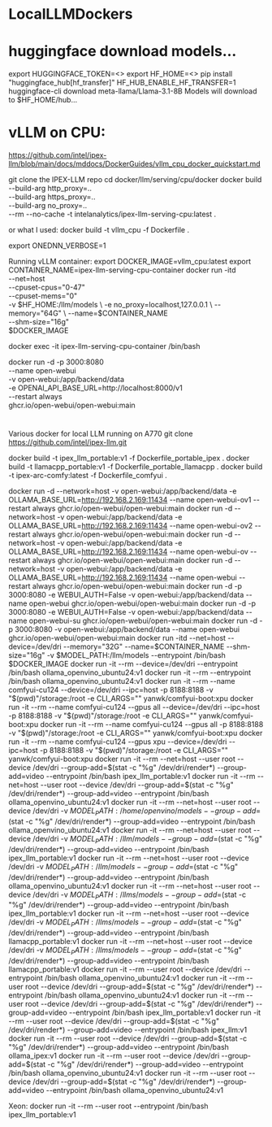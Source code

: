 # LocalLLMDockers

# huggingface download models...

export HUGGINGFACE_TOKEN=<>
export HF_HOME=<>
pip install "huggingface_hub[hf_transfer]"
HF_HUB_ENABLE_HF_TRANSFER=1 huggingface-cli download  meta-llama/Llama-3.1-8B
Models will download to $HF_HOME/hub...

# vLLM on CPU:
https://github.com/intel/ipex-llm/blob/main/docs/mddocs/DockerGuides/vllm_cpu_docker_quickstart.md

git clone the IPEX-LLM repo
cd docker/llm/serving/cpu/docker
docker build \
  --build-arg http_proxy=.. \
  --build-arg https_proxy=.. \
  --build-arg no_proxy=.. \
  --rm --no-cache -t intelanalytics/ipex-llm-serving-cpu:latest .

or what I used:
 docker build -t vllm_cpu -f Dockerfile .

export ONEDNN_VERBOSE=1

Running vLLM container:
export DOCKER_IMAGE=vllm_cpu:latest
export CONTAINER_NAME=ipex-llm-serving-cpu-container
docker run -itd \
        --net=host \
        --cpuset-cpus="0-47" \
        --cpuset-mems="0" \
        -v $HF_HOME:/llm/models \
        -e no_proxy=localhost,127.0.0.1 \
        --memory="64G" \
        --name=$CONTAINER_NAME \
        --shm-size="16g" \
        $DOCKER_IMAGE

docker exec -it ipex-llm-serving-cpu-container /bin/bash

docker run -d -p 3000:8080 \
--name open-webui \
-v open-webui:/app/backend/data \
-e OPENAI_API_BASE_URL=http://localhost:8000/v1 \
--restart always \
ghcr.io/open-webui/open-webui:main

# 
Various docker for local LLM running on A770
git clone https://github.com/intel/ipex-llm.git


docker build -t ipex_llm_portable:v1 -f Dockerfile_portable_ipex .
docker build -t llamacpp_portable:v1 -f Dockerfile_portable_llamacpp .
docker build -t ipex-arc-comfy:latest -f Dockerfile_comfyui .



docker run -d --network=host -v open-webui:/app/backend/data -e OLLAMA_BASE_URL=http://192.168.2.169:11434 --name open-webui-ov1 --restart always ghcr.io/open-webui/open-webui:main
docker run -d --network=host -v open-webui:/app/backend/data -e OLLAMA_BASE_URL=http://192.168.2.169:11434 --name open-webui-ov2 --restart always ghcr.io/open-webui/open-webui:main
docker run -d --network=host -v open-webui:/app/backend/data -e OLLAMA_BASE_URL=http://192.168.2.169:11434 --name open-webui-ov --restart always ghcr.io/open-webui/open-webui:main
docker run -d --network=host -v open-webui:/app/backend/data -e OLLAMA_BASE_URL=http://192.168.2.169:11434 --name open-webui --restart always ghcr.io/open-webui/open-webui:main
docker run -d -p 3000:8080 -e WEBUI_AUTH=False -v open-webui:/app/backend/data --name open-webui ghcr.io/open-webui/open-webui:main
docker run -d -p 3000:8080 -e WEBUI_AUTH=False -v open-webui:/app/backend/data --name open-webui-su ghcr.io/open-webui/open-webui:main
docker run -d -p 3000:8080 -v open-webui:/app/backend/data --name open-webui ghcr.io/open-webui/open-webui:main
docker run -itd            --net=host            --device=/dev/dri            --memory="32G"            --name=$CONTAINER_NAME            --shm-size="16g"            -v $MODEL_PATH:/llm/models            --entrypoint /bin/bash            $DOCKER_IMAGE
docker run -it --rm --device=/dev/dri --entrypoint /bin/bash ollama_openvino_ubuntu24:v1
docker run -it --rm --entrypoint /bin/bash ollama_openvino_ubuntu24:v1
docker run -it --rm   --name comfyui-cu124   --device=/dev/dri --ipc=host   -p 8188:8188   -v "$(pwd)"/storage:/root   -e CLI_ARGS=""   yanwk/comfyui-boot:xpu
docker run -it --rm   --name comfyui-cu124   --gpus all --device=/dev/dri --ipc=host   -p 8188:8188   -v "$(pwd)"/storage:/root   -e CLI_ARGS=""   yanwk/comfyui-boot:xpu
docker run -it --rm   --name comfyui-cu124   --gpus all   -p 8188:8188   -v "$(pwd)"/storage:/root   -e CLI_ARGS=""   yanwk/comfyui-boot:xpu
docker run -it --rm   --name comfyui-cu124   --gpus xpu --device=/dev/dri --ipc=host   -p 8188:8188   -v "$(pwd)"/storage:/root   -e CLI_ARGS=""   yanwk/comfyui-boot:xpu
docker run -it --rm --net=host --user root --device /dev/dri --group-add=$(stat -c "%g" /dev/dri/render*) --group-add=video  --entrypoint /bin/bash ipex_llm_portable:v1
docker run -it --rm --net=host --user root --device /dev/dri --group-add=$(stat -c "%g" /dev/dri/render*) --group-add=video  --entrypoint /bin/bash ollama_openvino_ubuntu24:v1
docker run -it --rm --net=host --user root --device /dev/dri -v $MODEL_PATH:/home/openvino/models --group-add=$(stat -c "%g" /dev/dri/render*) --group-add=video  --entrypoint /bin/bash ollama_openvino_ubuntu24:v1
docker run -it --rm --net=host --user root --device /dev/dri -v $MODEL_PATH:/llm/models --group-add=$(stat -c "%g" /dev/dri/render*) --group-add=video  --entrypoint /bin/bash ipex_llm_portable:v1
docker run -it --rm --net=host --user root --device /dev/dri -v $MODEL_PATH:/llm/models --group-add=$(stat -c "%g" /dev/dri/render*) --group-add=video  --entrypoint /bin/bash ollama_openvino_ubuntu24:v1
docker run -it --rm --net=host --user root --device /dev/dri -v $MODEL_PATH:/llms/models --group-add=$(stat -c "%g" /dev/dri/render*) --group-add=video  --entrypoint /bin/bash ipex_llm_portable:v1
docker run -it --rm --net=host --user root --device /dev/dri -v $MODEL_PATH:/llms/models --group-add=$(stat -c "%g" /dev/dri/render*) --group-add=video  --entrypoint /bin/bash llamacpp_portable:v1
docker run -it --rm --net=host --user root --device /dev/dri -v $MODEL_PATH:/llms/models --group-add=$(stat -c "%g" /dev/dri/render*) --group-add=video  --entrypoint /bin/bash llamacpp_portable:v1
docker run -it --rm --user root --device /dev/dri --entrypoint /bin/bash ollama_openvino_ubuntu24:v1
docker run -it --rm --user root --device /dev/dri --group-add=$(stat -c "%g" /dev/dri/render*) --entrypoint /bin/bash ollama_openvino_ubuntu24:v1
docker run -it --rm --user root --device /dev/dri --group-add=$(stat -c "%g" /dev/dri/render*) --group-add=video  --entrypoint /bin/bash ipex_llm_portable:v1
docker run -it --rm --user root --device /dev/dri --group-add=$(stat -c "%g" /dev/dri/render*) --group-add=video  --entrypoint /bin/bash ipex_llm:v1
docker run -it --rm --user root --device /dev/dri --group-add=$(stat -c "%g" /dev/dri/render*) --group-add=video  --entrypoint /bin/bash ollama_ipex:v1
docker run -it --rm --user root --device /dev/dri --group-add=$(stat -c "%g" /dev/dri/render*) --group-add=video  --entrypoint /bin/bash ollama_openvino_ubuntu24:v1
docker run -it --rm --user root --device /dev/dri --group-add=$(stat -c "%g" /dev/dri/render*) --group-add=video  --entrypoint /bin/bash ollama_openvino_ubuntu24:v1


Xeon:
docker run -it --rm --user root  --entrypoint /bin/bash ipex_llm_portable:v1